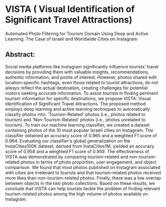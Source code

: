 # VISTA ( Visual Identification of Significant Travel Attractions)
Automated Photo Filtering for Tourism Domain Using Deep and Active Learning: The Case of Israeli and Worldwide Cities on Instagram

## Abstract:
Social media platforms like Instagram significantly influence tourists' travel decisions by providing them with valuable insights, recommendations, authentic information, and points of interest. 
However, photos shared with location-specific hashtags, even those related to tourist attractions, do not always reflect the actual destination, creating challenges for potential visitors seeking accurate information. 
To assist tourists in finding pertinent tourism information for specific destinations, we propose VISTA: Visual Identification of Significant Travel Attractions. 
The proposed method employs deep learning and active learning techniques to automatically classify photos into: 'Tourism-Related' photos (i.e., photos related to tourism) and 'Non-Tourism-Related' photos (i.e., photos unrelated to tourism). 
To train our machine learning classifier, we created a dataset containing photos of the 10 most popular Israeli cities on Instagram. The classifier obtained an accuracy score of 0.965 and a weighted F1 score of 0.964. 
Evaluating our classifier's global generalization on the InstaCities100K dataset, derived from InstaCities1M, yielded an accuracy score of 0.958 and a weighted F1 score of 0.959. 
The effectiveness of VISTA was demonstrated by comparing tourism-related and non-tourism-related photos in terms of photo proportion, user engagement, and object comparison. We found that most photos published on Instagram associated with cities are irrelevant to tourists and that tourism-related photos received more likes than non-tourism-related photos. 
Finally, there was a low overlap between objects in the two photo collections. 
Based on these results, we conclude that VISTA can help tourists tackle the problem of finding relevant tourism-related photos among the high volume of photos available on Instagram.
